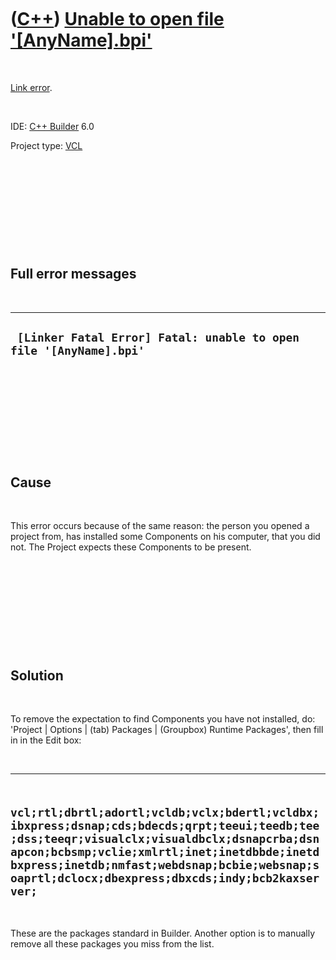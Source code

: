 



 

 

 

 

 

([C++](Cpp.md)) [Unable to open file '\[AnyName\].bpi'](CppLinkErrorUnableToOpenBpi.md)
=========================================================================================

 

[Link error](CppLinkError.md).

 

IDE: [C++ Builder](CppBuilder.md) 6.0

Project type: [VCL](CppVcl.md)

 

 

 

 

 

Full error messages
-------------------

 

  --------------------------------------------------------------------
  ` [Linker Fatal Error] Fatal: unable to open file '[AnyName].bpi'`
  --------------------------------------------------------------------

 

 

 

 

 

Cause
-----

 

This error occurs because of the same reason: the person you opened a
project from, has installed some Components on his computer, that you
did not. The Project expects these Components to be present.

 

 

 

 

 

Solution
--------

 

To remove the expectation to find Components you have not installed, do:
'Project | Options | (tab) Packages | (Groupbox) Runtime Packages', then
fill in in the Edit box:

 

  ---------------------------------------------------------------------------------------------------------------------------------------------------------------------------------------------------------------------------------------------------------------------------------------------
  ` vcl;rtl;dbrtl;adortl;vcldb;vclx;bdertl;vcldbx;ibxpress;dsnap;cds;bdecds;qrpt;teeui;teedb;tee;dss;teeqr;visualclx;visualdbclx;dsnapcrba;dsnapcon;bcbsmp;vclie;xmlrtl;inet;inetdbbde;inetdbxpress;inetdb;nmfast;webdsnap;bcbie;websnap;soaprtl;dclocx;dbexpress;dbxcds;indy;bcb2kaxserver;`
  ---------------------------------------------------------------------------------------------------------------------------------------------------------------------------------------------------------------------------------------------------------------------------------------------

 

These are the packages standard in Builder. Another option is to
manually remove all these packages you miss from the list.

 

 

 

 

 





 




